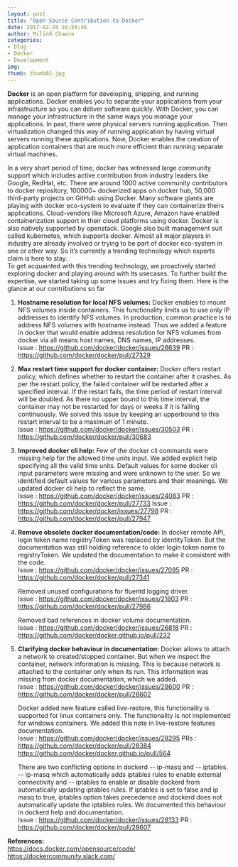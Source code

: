 ```yaml
---
layout: post
title: "Open Source Contribution to Docker"
date: 2017-02-28 16:54:46
author: Milind Chawre
categories:
- blog
- Docker
- Development
img:
thumb: thumb02.jpg
---
```


<b>Docker</b> is an open platform for developing, shipping, and running applications. Docker enables you to separate your applications from your infrastructure so you can deliver software quickly. With Docker, you can manage your infrastructure in the same ways you manage your applications. In past, there were physical servers running application. Then virtualization changed this way of running application by having virtual servers running these applications. Now, Docker enables the creation of application containers that are much more efficient than running separate virtual machines.

<!--more-->

In a very short period of time, docker has witnessed large community support which includes active contribution from industry leaders like Google, RedHat, etc. There are around 1000 active community contributors to docker repository, 100000+ dockerized apps on docker hub, 50,000 third-party projects on GitHub using Docker. Many software giants are playing with docker eco-system to evaluate if they can containerize theirs applications. Cloud-vendors like Microsoft Azure, Amazon have enabled containerization support in their cloud platforms using docker. Docker is also natively supported by openstack. Google also built management suit called kubernetes, which supports docker. Almost all major players in industry are already involved or trying to be part of docker eco-system in one or other way. So it’s currently a trending technology which experts claim is here to stay.
</br>
To get acquainted with this trending technology, we proactively started exploring docker and playing around with its usecases. To further build the expertise, we started taking up some issues and try fixing them. Here is the glance at our contributions so far 
</br>
1. **Hostname resolution for local NFS volumes:** 
   Docker enables to mount NFS volumes inside containers. This functionality limits us to use only IP addresses to identify NFS volumes. In production, common practice is to address NFS volumes with hostname instead. Thus we added a feature in docker that would enable address resolution for NFS volumes from docker via all means host names, DNS names, IP addresses.
   </br>
   Issue : https://github.com/docker/docker/issues/26639
   PR : https://github.com/docker/docker/pull/27329

2. **Max restart time support for docker container:**
   Docker offers restart policy, which defines whether to restart the container after it crashes. As per the restart policy, the failed container will be restarted after a specified interval. If the restart fails, the time period of restart interval will be doubled. As there no upper bound to this time interval, the container may not be restarted for days or weeks if it is failing continuously. We solved this issue by keeping an upperbound to this restart interval to be a maximum of 1 minute.
   </br>
   Issue : https://github.com/docker/docker/issues/30503 
   PR : https://github.com/docker/docker/pull/30683

3. **Improved docker cli help:**
   Few of the docker cli commands were missing help for the allowed time units input. We added explicit help specifying all the valid time units. Default values for some docker cli input parameters were missing and were unknown to the user. So we identified default values for various parameters and their meanings. We updated docker cli help to reflect the same. 
   </br>
   Issue : https://github.com/docker/docker/issues/24083 
   PR : https://github.com/docker/docker/pull/27733 
   Issue : https://github.com/docker/docker/issues/27798 
   PR : https://github.com/docker/docker/pull/27947

4. **Remove obsolete docker documentation/code:** 
   In docker remote API, login token name registryToken was replaced by identityToken. But the documentation was still holding reference to older login token name to registryToken. We updated the documentation to make it consistent with the code. 
   </br>
   Issue : https://github.com/docker/docker/issues/27095 
   PR : https://github.com/docker/docker/pull/27341 
   
   Removed unused configurations for fluentd logging driver. 
   </br>
   Issue : https://github.com/docker/docker/issues/21803 
   PR : https://github.com/docker/docker/pull/27986 
   
   Removed bad references in docker volume documentation.
   </br>
   Issue : https://github.com/docker/docker/issues/26818
   PR : https://github.com/docker/docker.github.io/pull/232

5. **Clarifying docker behaviour in documentation:**
   Docker allows to attach a network to created/stopped container. But when we inspect the container, network information is missing. This is because network is attached to the container only when its run. This information was missing from docker documentation, which we added. 
   </br>
   Issue : https://github.com/docker/docker/issues/28600 
   PR : https://github.com/docker/docker/pull/28602 
   
   Docker added new feature called live-restore, this functionality is supported for linux containers only. The functionality is not implemented for windows containers. We added this note in live-restore features documentation. 
   </br>
   Issue : https://github.com/docker/docker/issues/28295 
   PRs : https://github.com/docker/docker/pull/28384 
   https://github.com/docker/docker.github.io/pull/564
   
   There are two conflicting options in dockerd -- ip-masq and -- iptables. -- ip-masq which automatically adds iptables rules to enable external connectivity and -- iptables to enable or disable dockerd from automatically updating iptables rules. If iptables is set to false and ip masq to true, iptables option takes precedence and dockerd does not automatically update the iptables rules. We documented this behaviour in dockerd help and documentation.
   </br>
   Issue : https://github.com/docker/docker/issues/28133
   PR : https://github.com/docker/docker/pull/28607

**References:**
</br>
https://docs.docker.com/opensource/code/
https://dockercommunity.slack.com/

